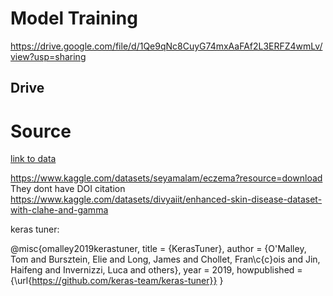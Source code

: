 # Model Training

https://drive.google.com/file/d/1Qe9qNc8CuyG74mxAaFAf2L3ERFZ4wmLv/view?usp=sharing

Drive
---

# Source

[link to data](https://huggingface.co/datasets/resyhgerwshshgdfghsdfgh/SD-198?clone=true)

https://www.kaggle.com/datasets/seyamalam/eczema?resource=download They dont have DOI citation
https://www.kaggle.com/datasets/divyaiit/enhanced-skin-disease-dataset-with-clahe-and-gamma

keras tuner:

@misc{omalley2019kerastuner,
    title        = {KerasTuner},
    author       = {O'Malley, Tom and Bursztein, Elie and Long, James and Chollet, Fran\c{c}ois and Jin, Haifeng and Invernizzi, Luca and others},
    year         = 2019,
    howpublished = {\url{https://github.com/keras-team/keras-tuner}}
}
